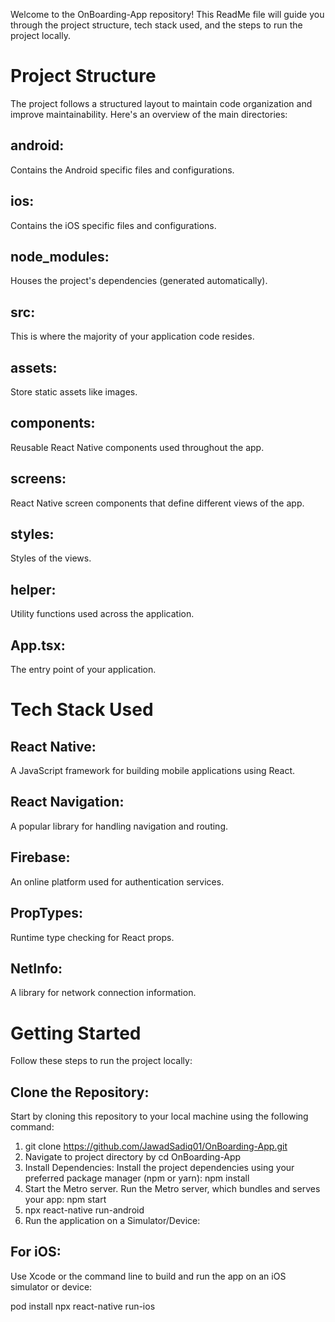 Welcome to the OnBoarding-App repository! This ReadMe file will guide you through the project structure, tech stack used, and the steps to run the project locally.

# Project Structure
The project follows a structured layout to maintain code organization and improve maintainability. Here's an overview of the main directories:

## android:
 Contains the Android specific files and configurations.
## ios:
 Contains the iOS specific files and configurations.
## node_modules:
 Houses the project's dependencies (generated automatically).
## src:
 This is where the majority of your application code resides.
## assets: 
  Store static assets like images.
## components:
 Reusable React Native components used throughout the app.
## screens:
 React Native screen components that define different views of the app.
## styles:
 Styles of the views.
## helper:
 Utility functions used across the application.
## App.tsx: 
The entry point of your application.
# Tech Stack Used
## React Native: 
 A JavaScript framework for building mobile applications using React.
## React Navigation: 
 A popular library for handling navigation and routing.
## Firebase:
 An online platform used for authentication services.
## PropTypes: 
 Runtime type checking for React props.
## NetInfo: 
 A library for network connection information.
# Getting Started
 Follow these steps to run the project locally:

## Clone the Repository: 
 Start by cloning this repository to your local machine using the following command:

1. git clone https://github.com/JawadSadiq01/OnBoarding-App.git
2. Navigate to project directory by cd OnBoarding-App
3. Install Dependencies: Install the project dependencies using your preferred package manager (npm or yarn):
npm install
4. Start the Metro server. Run the Metro server, which bundles and serves your app:
npm start
5. npx react-native run-android
6. Run the application on a Simulator/Device:

## For iOS: 
Use Xcode or the command line to build and run the app on an iOS simulator or device:

pod install
npx react-native run-ios